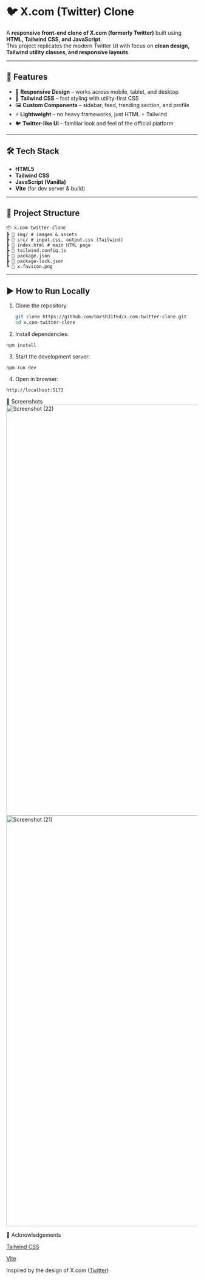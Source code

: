 # 🐦 X.com (Twitter) Clone

A **responsive front-end clone of X.com (formerly Twitter)** built using **HTML, Tailwind CSS, and JavaScript**.  
This project replicates the modern Twitter UI with focus on **clean design, Tailwind utility classes, and responsive layouts**.

---

## 🚀 Features
- 📱 **Responsive Design** – works across mobile, tablet, and desktop
- 🎨 **Tailwind CSS** – fast styling with utility-first CSS
- 🖼️ **Custom Components** – sidebar, feed, trending section, and profile
- ⚡ **Lightweight** – no heavy frameworks, just HTML + Tailwind
- 🐦 **Twitter-like UI** – familiar look and feel of the official platform

---

## 🛠️ Tech Stack
- **HTML5**
- **Tailwind CSS**
- **JavaScript (Vanilla)**
- **Vite** (for dev server & build)

---

## 📂 Project Structure
```
📦 x.com-twitter-clone
┣ 📂 img/ # images & assets
┣ 📂 src/ # input.css, output.css (Tailwind)
┣ 📜 index.html # main HTML page
┣ 📜 tailwind.config.js
┣ 📜 package.json
┣ 📜 package-lock.json
┗ 📜 x.favicon.png
```

---

## ▶️ How to Run Locally
1. Clone the repository:
   ```bash
   git clone https://github.com/harsh31tkd/x.com-twitter-clone.git
   cd x.com-twitter-clone
   ```
2. Install dependencies:
  ```
  npm install
  ```
3. Start the development server:
  ```
  npm run dev
  ```
4. Open in browser:
  ```
  http://localhost:5173
   ```
📸 Screenshots
<img width="1920" height="1080" alt="Screenshot (22)" src="https://github.com/user-attachments/assets/c67a60aa-a52e-43bb-85ec-7793e700a601" />
<img width="1920" height="1080" alt="Screenshot (21)" src="https://github.com/user-attachments/assets/87be9776-8871-4693-ad99-1b61cfb1be57" />

🙌 Acknowledgements

[Tailwind CSS](https://tailwindcss.com/?utm_source=chatgpt.com)

[Vite](https://vite.dev/?utm_source=chatgpt.com)

Inspired by the design of X.com ([Twitter](https://x.com/home))
